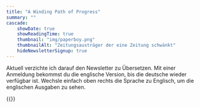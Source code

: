 ```yaml
---
title: "A Winding Path of Progress"
summary: ""
cascade:
    showDate: true
    showReadingTime: true
    thumbnail: "img/paperboy.png"
    thumbnailAlt: "Zeitungsausträger der eine Zeitung schwänkt"
    hideNewsletterSignup: true
---
```


Aktuell verzichte ich darauf den Newsletter zu Übersetzen.
Mit einer Anmeldung bekommst du die englische Version, bis die deutsche
wieder verfügbar ist.
Wechsle einfach oben rechts die Sprache zu Englisch, um die englischen
Ausgaben zu sehen.

{{<newsletter-signup>}}
